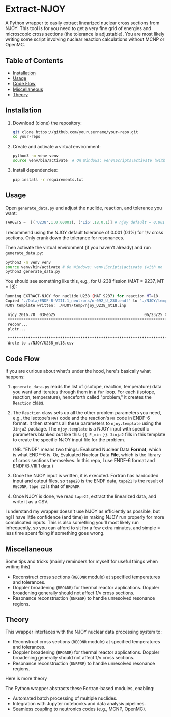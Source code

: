 # Extract-NJOY

A Python wrapper to easily extract linearized nuclear cross sections from NJOY. This tool is for you need to get a very fine grid of energies and microscopic cross sections (the tolerance is adjustable). You are most likely writing some script involving nuclear reaction calculations without MCNP or OpenMC.

## Table of Contents

- [Installation](#installation)
- [Usage](#usage)
- [Code Flow](#code-flow)
- [Miscellaneous](#miscellaneous)
- [Theory](#theory)

## Installation

1. Download (clone) the repository:
   ```bash
   git clone https://github.com/yourusername/your-repo.git
   cd your-repo
   ```
2. Create and activate a virtual environment:
   ```bash
   python3 -m venv venv
   source venv/bin/activate  # On Windows: venv\Scripts\activate (with no 'source' in front)
   ```
3. Install dependencies:
   ```bash
   pip install -r requirements.txt
   ```

## Usage

Open `generate_data.py` and adjust the nuclide, reaction, and tolerance you want:

```python
TARGETS =  [('U238',1,0.00001), ('Li6',18,0.1)] # njoy default = 0.001 (0.1%)
```

I recommend using the NJOY default tolerance of 0.001 (0.1%) for $1/v$ cross sections. Only crank down the tolerance for resonances.

Then activate the virtual environment (if you haven't already) and run `generate_data.py`:

```bash
python3 -m venv venv
source venv/bin/activate # On Windows: venv\Scripts\activate (with no 'source' in front)
python3 generate_data.py
```

You should see something like this, e.g., for U-238 fission (MAT = 9237, MT = 18):

```bash
Running EXTRACT-NJOY for nuclide U238 (MAT 9237) for reaction MT=18.
Copied './Data/ENDF-B-VIII.1_neutrons/n-092_U_238.endf' to './NJOY/temp' as 'tape20'.
NJOY template written: ./NJOY/temp/njoy_U238_mt18.inp

 njoy 2016.78  03Feb25                                       06/23/25 04:43:23
 *****************************************************************************
 reconr...                                                                0.0s
 plotr...                                                               184.6s
                                                                        187.2s
 *****************************************************************************
 Wrote to ./NJOY/U238_mt18.csv
```

## Code Flow

If you are curious about what's under the hood, here's basically what happens:

1. `generate_data.py` reads the list of (isotope, reaction, temperature) data you want and iterates through them in a `for` loop. For each (isotope, reaction, temperature), henceforth called "problem," it creates the `Reaction` class.

2. The `Reaction` class sets up all the other problem parameters you need, e.g., the isotope's `MAT` code and the reaction's `MT` code in ENDF-6 format. It then streams all these parameters to `njoy.template` using the `Jinja2` package. The `njoy.template` is a NJOY input with specific parameters blanked out like this: `{{ E_min }}`. `Jinja2` fills in this template to create the specific NJOY input file for the problem. 

   (NB. "ENDF" means two things: Evaluated Nuclear Data **Format**, which is what ENDF-6 is. Or, Evaluated Nuclear Data **File**, which is the library of cross sections themselves. In this repo, I use ENDF-6 format and ENDF/B.VIII.1 data.)

3. Once the NJOY input is written, it is executed. Fortran has hardcoded input and output files, so `tape20` is the ENDF data, `tape21` is the result of `RECONR`, `tape 22` is that of `BROADR`

4. Once NJOY is done, we read `tape22`, extract the linearized data, and write it as a CSV.

I understand my wrapper doesn't use NJOY as efficiently as possible, but ngl I have little confidence (and time) in making NJOY run properly for more complicated inputs. This is also something you'll most likely run infrequently, so you can afford to sit for a few extra minutes, and simple = less time spent fixing if something goes wrong.

## Miscellaneous
Some tips and tricks (mainly reminders for myself for useful things when writing this)

- Reconstruct cross sections (`RECONR` module) at specified temperatures and tolerances.
- Doppler broadening (`BROADR`) for thermal reactor applications. Doppler broadening generally should not affect 1/v cross sections.
- Resonance reconstruction (`UNRESR`) to handle unresolved resonance regions.

## Theory

This wrapper interfaces with the NJOY nuclear data processing system to:

- Reconstruct cross sections (`RECONR` module) at specified temperatures and tolerances.
- Doppler broadening (`BROADR`) for thermal reactor applications. Doppler broadening generally should not affect 1/v cross sections.
- Resonance reconstruction (`UNRESR`) to handle unresolved resonance regions.

Here is more theory 

The Python wrapper abstracts these Fortran-based modules, enabling:

- Automated batch processing of multiple nuclides.
- Integration with Jupyter notebooks and data analysis pipelines.
- Seamless coupling to neutronics codes (e.g., MCNP, OpenMC).
